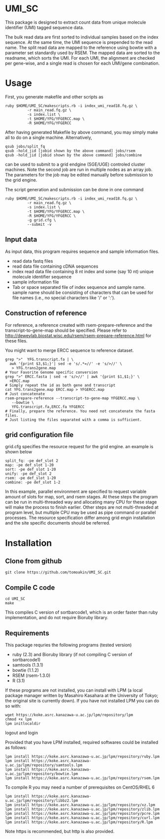 # UMI_SC
This package is designed to extract count data from unique molecule identifier (UMI) tagged
sequence data.

The bulk read data are first sorted to individual samples based on the index sequence.
At the same time, the UMI sequence is prepended to the read name.
The split read data are mapped to the reference using bowtie with a parameter set standardly
used by RSEM.
The mapped data are sorted to the readname, which sorts the UMI.
For each UMI, the alignment are checked per gene-wise, and a single read is chosen for each UMI/gene combination.


# Usage

First, you generate makefile and other scripts as

    ruby $HOME/UMI_SC/makescripts.rb -i index_umi_read18.fq.gz \
              -r main_read.fq.gz \
              -s index.list \
              -t $HOME/YFG/YFGERCC.map \
              -R $HOME/YFG/YFGERCC

After having generated Makefile by above command, you may simply
    make all
to do on a single machine.
Alternatively,

    qsub jobs/split_fq
    qsub -hold_jid [jobid shown by the above command] jobs/rsem
    qsub -hold_jid [jobid shown by the above command] jobs/combine

can be used to submit to a grid endgine (SGE/UGE) controled cluster machines. 
Note the second job are run in multiple nodes as an array job.  
The parameters for the job may be edited manually
before submission to the grid engine.

The script generation and submission can be done in one command

    ruby $HOME/UMI_SC/makescripts.rb -i index_umi_read18.fq.gz \
              -r main_read.fq.gz \
              -s index.list \
              -t $HOME/YFG/YFGERCC.map \
              -R $HOME/YFG/YFGERCC \
              -g grid.cfg \
              --submit -v

## Input data
As input data, this program requires sequence and sample information files. 
* read data fastq files
 * read data file containing cDNA sequences 
 * index read data file containing 8 nt index and some (say 10 nt) unique molecule identifier sequence
* sample information file
 * Tab or space separated file of index sequence and sample name.
   sample name should be consisting of characters that can 
  be used for file names (i.e., no special characters like '/' or ':').

## Construction of reference
For reference, a reference created with rsem-prepare-reference and the transcript-to-gene-map
should be specified. Please refer to http://deweylab.biostat.wisc.edu/rsem/rsem-prepare-reference.html
for these files.

You might want to merge ERCC sequence to reference dataset.

    grep ">"  YFG.transcript.fa | \
      awk '{print $3,$1;}'| sed -e 's/.*=//' -e 's/>//' \
       > YFG.trans2gene.map
    # Your Favorite Genome specific conversion
    grep ">" ERCC.fasta | sed -e 's/>//' | awk '{print $1,$1;}' \
      >ERCC.map
    # Simply repeat the id as both gene and transcript
    cat YFG.trans2gene.map ERCC.map > YFGERCC.map
    # Just concatenate
    rsem-prepare-reference --transcript-to-gene-map YFGERCC.map \
       --bowtie \
       YFG.transcript.fa,ERCC.fa YFGERCC
    # Finally, prepare the reference. You need not concatenate the fasta files.
    # Just listing the files separated with a comma is sufficient.
 
## grid configuration file
grid.cfg specifies the resource request for the grid engine.
an example is shown below

    split_fq: -pe def_slot 2
    map: -pe def_slot 1-20
    sort: -pe def_slot 1-20
    unify: -pe def_slot 2
    rsem: -pe def_slot 1-20
    combine: -pe def_slot 1-2

In this example, parallel environment are specified to request variable amount of slots for 
map, sort, and rsem stages. At these steps the program can be run in multi-threaded way and
allocating many CPU for these stage will make the process to finish earlier. Other steps are not
multi-threaded at program level, but multiple CPU may be used as pipe command or parallel processes.
The resource specification differ among grid engin installation and the site specific documents
should be referred.


# Installation
## Clone from github

    git clone https://github.com/tomoakin/UMI_SC.git

## Compile C code

    cd UMI_SC
    make

This compiles C version of sortbarcode1, which is an order faster than
ruby implementation, and do not require Bioruby library.

## Requirements
This package requries the following programs (tested version)
* ruby (2.3) and Bioruby library (if not compiling C version of sortbarcode1)
* samtools (1.3.1)
* bowtie (1.1.2)
* RSEM (rsem-1.3.0)
* R (3.1)

If these programs are not installed, you can install with LPM (a local package manager written by Masahiro Kasahara 
at the University of Tokyo; the original site is currently down).
If you have not installed LPM you can do so with:

    wget https://koke.asrc.kanazawa-u.ac.jp/lpm/repository/lpm
    chmod +x lpm
    lpm initlocaldir

logout and login

Provided that you have LPM installed, required softwares could be installed as follows:

    lpm install https://koke.asrc.kanazawa-u.ac.jp/lpm/repository/ruby.lpm
    lpm install https://koke.asrc.kanazawa-u.ac.jp/lpm/repository/samtools.lpm
    lpm install https://koke.asrc.kanazawa-u.ac.jp/lpm/repository/bowtie.lpm
    lpm install https://koke.asrc.kanazawa-u.ac.jp/lpm/repository/rsem.lpm

To compile R you may need a number of prerequisites on CentOS/RHEL 6

    lpm install https://koke.asrc.kanazawa-u.ac.jp/lpm/repository/libbz2.lpm
    lpm install https://koke.asrc.kanazawa-u.ac.jp/lpm/repository/xz.lpm
    lpm install https://koke.asrc.kanazawa-u.ac.jp/lpm/repository/zlib.lpm
    lpm install https://koke.asrc.kanazawa-u.ac.jp/lpm/repository/pcre.lpm
    lpm install https://koke.asrc.kanazawa-u.ac.jp/lpm/repository/curl.lpm
    lpm install https://koke.asrc.kanazawa-u.ac.jp/lpm/repository/R.lpm

Note https is recommended, but http is also provided.

